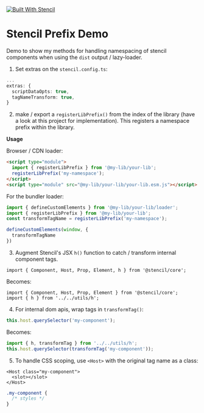 [![Built With Stencil](https://img.shields.io/badge/-Built%20With%20Stencil-16161d.svg?logo=data%3Aimage%2Fsvg%2Bxml%3Bbase64%2CPD94bWwgdmVyc2lvbj0iMS4wIiBlbmNvZGluZz0idXRmLTgiPz4KPCEtLSBHZW5lcmF0b3I6IEFkb2JlIElsbHVzdHJhdG9yIDE5LjIuMSwgU1ZHIEV4cG9ydCBQbHVnLUluIC4gU1ZHIFZlcnNpb246IDYuMDAgQnVpbGQgMCkgIC0tPgo8c3ZnIHZlcnNpb249IjEuMSIgaWQ9IkxheWVyXzEiIHhtbG5zPSJodHRwOi8vd3d3LnczLm9yZy8yMDAwL3N2ZyIgeG1sbnM6eGxpbms9Imh0dHA6Ly93d3cudzMub3JnLzE5OTkveGxpbmsiIHg9IjBweCIgeT0iMHB4IgoJIHZpZXdCb3g9IjAgMCA1MTIgNTEyIiBzdHlsZT0iZW5hYmxlLWJhY2tncm91bmQ6bmV3IDAgMCA1MTIgNTEyOyIgeG1sOnNwYWNlPSJwcmVzZXJ2ZSI%2BCjxzdHlsZSB0eXBlPSJ0ZXh0L2NzcyI%2BCgkuc3Qwe2ZpbGw6I0ZGRkZGRjt9Cjwvc3R5bGU%2BCjxwYXRoIGNsYXNzPSJzdDAiIGQ9Ik00MjQuNywzNzMuOWMwLDM3LjYtNTUuMSw2OC42LTkyLjcsNjguNkgxODAuNGMtMzcuOSwwLTkyLjctMzAuNy05Mi43LTY4LjZ2LTMuNmgzMzYuOVYzNzMuOXoiLz4KPHBhdGggY2xhc3M9InN0MCIgZD0iTTQyNC43LDI5Mi4xSDE4MC40Yy0zNy42LDAtOTIuNy0zMS05Mi43LTY4LjZ2LTMuNkgzMzJjMzcuNiwwLDkyLjcsMzEsOTIuNyw2OC42VjI5Mi4xeiIvPgo8cGF0aCBjbGFzcz0ic3QwIiBkPSJNNDI0LjcsMTQxLjdIODcuN3YtMy42YzAtMzcuNiw1NC44LTY4LjYsOTIuNy02OC42SDMzMmMzNy45LDAsOTIuNywzMC43LDkyLjcsNjguNlYxNDEuN3oiLz4KPC9zdmc%2BCg%3D%3D&colorA=16161d&style=flat-square)](https://stenciljs.com)

# Stencil Prefix Demo

Demo to show my methods for handling namespacing of stencil components when using the `dist` output / lazy-loader.

1) Set extras on the `stencil.config.ts`:

```ts
...
extras: {
  scriptDataOpts: true,
  tagNameTransform: true,
}
```

2) make / export a `registerLibPrefix()` from the index of the library (have a look at this project for implementation). 
This registers a namespace prefix within the library. 

**Usage** 

Browser / CDN loader:

```html
<script type="module">
  import { registerLibPrefix } from '@my-lib/your-lib';
  registerLibPrefix('my-namespace');
</script>
<script type="module" src="@my-lib/your-lib/your-lib.esm.js"></script>
```

For the bundler loader:

```js
import { defineCustomElements } from '@my-lib/your-lib/loader';
import { registerLibPrefix } from '@my-lib/your-lib';
const transformTagName = registerLibPrefix('my-namespace');

defineCustomElements(window, {
  transformTagName
})
```

3) Augment Stencil's JSX `h()` function to catch / transform internal component tags. 

```tsx
import { Component, Host, Prop, Element, h } from '@stencil/core';
```

Becomes:

```tsx
import { Component, Host, Prop, Element } from '@stencil/core';
import { h } from '../../utils/h';
```

4) For internal dom apis, wrap tags in `transformTag()`:

```js
this.host.querySelector('my-component');
```

Becomes:

```js
import { h, transformTag } from '../../utils/h';
this.host.querySelector(transformTag('my-component'));
``` 

5) To handle CSS scoping, use `<Host>` with the original tag name as a class:

```tsx
<Host class="my-component">
  <slot></slot>
</Host>
```

```css
.my-component {
  /* styles */
}
```
